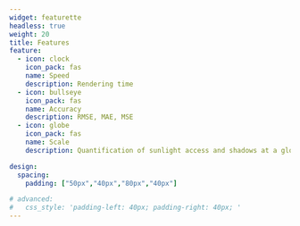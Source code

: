 ```yaml
---
widget: featurette
headless: true
weight: 20
title: Features
feature:
  - icon: clock
    icon_pack: fas
    name: Speed
    description: Rendering time
  - icon: bullseye
    icon_pack: fas
    name: Accuracy
    description: RMSE, MAE, MSE
  - icon: globe
    icon_pack: fas
    name: Scale
    description: Quantification of sunlight access and shadows at a global scale

design: 
  spacing:
    padding: ["50px","40px","80px","40px"]

# advanced:
#   css_style: 'padding-left: 40px; padding-right: 40px; '
---
```

